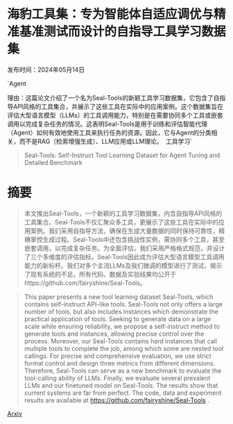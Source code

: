 # 海豹工具集：专为智能体自适应调优与精准基准测试而设计的自指导工具学习数据集

发布时间：2024年05月14日

`Agent

理由：这篇论文介绍了一个名为Seal-Tools的新颖工具学习数据集，它包含了自指导API风格的工具集合，并展示了这些工具在实际中的应用案例。这个数据集旨在评估大型语言模型（LLMs）的工具调用能力，特别是在需要协同多个工具或嵌套调用以完成复杂任务的情况。这表明Seal-Tools是用于训练和评估智能代理（Agent）如何有效地使用工具来执行任务的资源。因此，它与Agent的分类相关，而不是RAG（检索增强生成）、LLM应用或LLM理论。` `工具学习`

> Seal-Tools: Self-Instruct Tool Learning Dataset for Agent Tuning and Detailed Benchmark

# 摘要

> 本文推出Seal-Tools，一个新颖的工具学习数据集，内含自指导API风格的工具集合。Seal-Tools不仅汇聚众多工具，更展示了这些工具在实际中的应用案例。我们采用自指导方法，确保在生成大量数据的同时保持可靠性，精确掌控生成过程。Seal-Tools中还包含挑战性实例，需协同多个工具，甚至嵌套调用，以完成复杂任务。为全面评估，我们采用严格格式规范，并设计了三个多维度的评估指标。Seal-Tools因此成为评估大型语言模型工具调用能力的新标杆。我们对多个主流LLMs及我们微调的模型进行了测试，揭示了现有系统的不足。所有代码、数据及实验结果均公开于https://github.com/fairyshine/Seal-Tools。

> This paper presents a new tool learning dataset Seal-Tools, which contains self-instruct API-like tools. Seal-Tools not only offers a large number of tools, but also includes instances which demonstrate the practical application of tools. Seeking to generate data on a large scale while ensuring reliability, we propose a self-instruct method to generate tools and instances, allowing precise control over the process. Moreover, our Seal-Tools contains hard instances that call multiple tools to complete the job, among which some are nested tool callings. For precise and comprehensive evaluation, we use strict format control and design three metrics from different dimensions. Therefore, Seal-Tools can serve as a new benchmark to evaluate the tool-calling ability of LLMs. Finally, we evaluate several prevalent LLMs and our finetuned model on Seal-Tools. The results show that current systems are far from perfect. The code, data and experiment results are available at https://github.com/fairyshine/Seal-Tools .

[Arxiv](https://arxiv.org/abs/2405.08355)